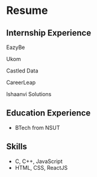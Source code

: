 # Resume
## Internship Experience

EazyBe

Ukom

Castled Data

CareerLeap

Ishaanvi Solutions


## Education Experience

- BTech from NSUT

## Skills
- C, C++, JavaScript
- HTML, CSS, ReactJS
